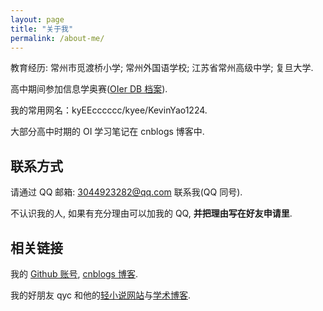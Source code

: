 ```yaml
---
layout: page
title: "关于我"
permalink: /about-me/
---
```


教育经历: 常州市觅渡桥小学; 常州外国语学校; 江苏省常州高级中学; 复旦大学.

高中期间参加信息学奥赛([OIer DB 档案](https://oier.baoshuo.dev/oier/85664)).

我的常用网名：kyEEcccccc/kyee/KevinYao1224.

大部分高中时期的 OI 学习笔记在 cnblogs 博客中.

## 联系方式

请通过 QQ 邮箱: 3044923282@qq.com 联系我(QQ 同号).

不认识我的人, 如果有充分理由可以加我的 QQ, **并把理由写在好友申请里**.

## 相关链接

我的 [Github 账号](https://github.com/KevinYao1224), [cnblogs 博客](https://www.cnblogs.com/kyeecccccc).

我的好朋友 qyc 和他的[轻小说网站](https://qiu-yucheng.github.io/)与[学术博客](https://shanlunjiajian.github.io/).
